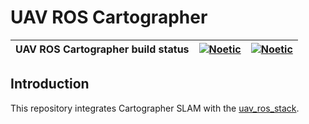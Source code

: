 # UAV ROS Cartographer

| UAV ROS Cartographer build status | [![Noetic](https://github.com/larics/uav_ros_cartographer/actions/workflows/noetic.yml/badge.svg)](https://github.com/larics/uav_ros_cartographer/actions/workflows/noetic.yml) | [![Noetic](https://github.com/larics/uav_ros_cartographer/actions/workflows/noetic.yml/badge.svg)](https://github.com/larics/uav_ros_cartographer/actions/workflows/noetic.yml)|
|-----------------------|---------------------------------------------------------------------------------------------------------------------------------|--------------------------------------------------------------------------------------------------------------------------------|

## Introduction

This repository integrates Cartographer SLAM with the [uav_ros_stack](https://github.com/larics/uav_ros_stack).